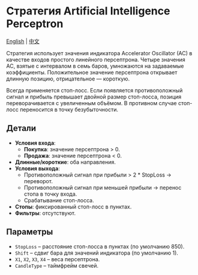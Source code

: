 # Стратегия Artificial Intelligence Perceptron
[English](README.md) | [中文](README_cn.md)

Стратегия использует значения индикатора Accelerator Oscillator (AC) в качестве входов простого линейного персептрона. Четыре значения AC, взятые с интервалом в семь баров, умножаются на задаваемые коэффициенты. Положительное значение персептрона открывает длинную позицию, отрицательное — короткую.

Всегда применяется стоп-лосс. Если появляется противоположный сигнал и прибыль превышает двойной размер стоп-лосса, позиция переворачивается с увеличенным объёмом. В противном случае стоп-лосс переносится в точку безубыточности.

## Детали

- **Условия входа**:
  - **Покупка**: значение персептрона > 0.
  - **Продажа**: значение персептрона < 0.
- **Длинные/короткие**: оба направления.
- **Условия выхода**:
  - Противоположный сигнал при прибыли > 2 * StopLoss → переворот.
  - Противоположный сигнал при меньшей прибыли → перенос стопа в точку входа.
  - Срабатывание стоп-лосса.
- **Стопы**: фиксированный стоп-лосс в пунктах.
- **Фильтры**: отсутствуют.

## Параметры
- `StopLoss` – расстояние стоп-лосса в пунктах (по умолчанию 850).
- `Shift` – сдвиг бара для значений индикатора (по умолчанию 1).
- `X1`, `X2`, `X3`, `X4` – веса персептрона.
- `CandleType` – таймфрейм свечей.

